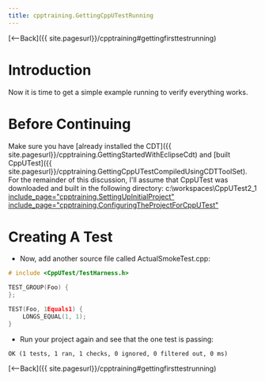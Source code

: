 ```yaml
---
title: cpptraining.GettingCppUTestRunning
---
```

[<--Back]({{ site.pagesurl}}/cpptraining#gettingfirsttestrunning)

# Introduction
Now it is time to get a simple example running to verify everything works.

# Before Continuing
Make sure you have [already installed the CDT]({{ site.pagesurl}}/cpptraining.GettingStartedWithEclipseCdt) and [built CppUTest]({{ site.pagesurl}}/cpptraining.GettingCppUTestCompiledUsingCDTToolSet). For the remainder of this discussion, I'll assume that CppUTest was downloaded and built in the following directory: c:\workspaces\CppUTest2_1
[include_page="cpptraining.SettingUpInitialProject"]({{site.pagesurl}}/include_page="cpptraining.SettingUpInitialProject")
[include_page="cpptraining.ConfiguringTheProjectForCppUTest"]({{site.pagesurl}}/include_page="cpptraining.ConfiguringTheProjectForCppUTest")
# Creating A Test
* Now, add another source file called ActualSmokeTest.cpp:
```cpp
# include <CppUTest/TestHarness.h>

TEST_GROUP(Foo) {
};

TEST(Foo, 1Equals1) {
	LONGS_EQUAL(1, 1);
}
```
* Run your project again and see that the one test is passing:
```
OK (1 tests, 1 ran, 1 checks, 0 ignored, 0 filtered out, 0 ms)
```
[<--Back]({{ site.pagesurl}}/cpptraining#gettingfirsttestrunning)
